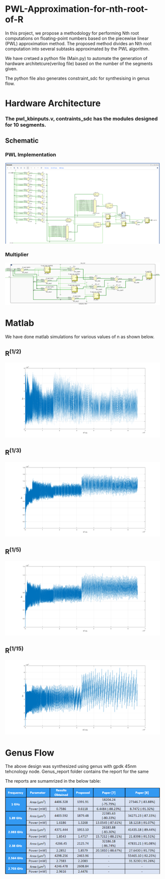 # PWL-Approximation-for-nth-root-of-R
In this project, we propose a methodology for performing Nth root computations on floating-point numbers based on the piecewise linear (PWL) approximation method. The proposed method divides an Nth root computation into several subtasks approximated by the PWL algorithm.

We have cretaed a python file (Main.py) to automate the generation of hardware architetcure(verilog file) based on the number of the segments given.

The python file also generates constraint_sdc for synthesising in genus flow. 

# Hardware Architecture

### The pwl_kbinputs.v, contraints_sdc has the modules designed for 10 segments.

## Schematic

### PWL Implementation 
![Image](https://github.com/Bhuvan506/PWL-Approximation-for-nth-root-of-R/blob/main/images/schematic1.png)

### Multiplier
![Image](https://github.com/Bhuvan506/PWL-Approximation-for-nth-root-of-R/blob/main/images/schematic2.png)


# Matlab

We have done matlab simulations for various values of n as shown below.

## R<sup>(1/2)</sup>
![Image](https://github.com/Bhuvan506/PWL-Approximation-for-nth-root-of-R/blob/main/Simulations/root2.png)

## R<sup>(1/3)</sup>
![Image](https://github.com/Bhuvan506/PWL-Approximation-for-nth-root-of-R/blob/main/Simulations/root3.png)

## R<sup>(1/5)</sup>
![Image](https://github.com/Bhuvan506/PWL-Approximation-for-nth-root-of-R/blob/main/Simulations/root5.png)

## R<sup>(1/15)</sup>
![Image](https://github.com/Bhuvan506/PWL-Approximation-for-nth-root-of-R/blob/main/Simulations/root15.png)

# Genus Flow

The above design was synthesized using genus with gpdk 45nm tehcnology node. Genus_report folder contains the report for the same

The reports are sumamrized in the below table:

![Image](https://github.com/Bhuvan506/PWL-Approximation-for-nth-root-of-R/blob/main/images/table.png)





